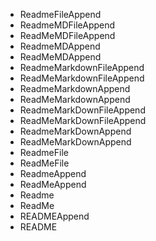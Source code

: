 - ReadmeFileAppend
- ReadmeMDFileAppend
- ReadMeMDFileAppend
- ReadmeMDAppend
- ReadMeMDAppend
- ReadmeMarkdownFileAppend
- ReadMeMarkdownFileAppend
- ReadmeMarkdownAppend
- ReadMeMarkdownAppend
- ReadmeMarkDownFileAppend
- ReadMeMarkDownFileAppend
- ReadmeMarkDownAppend
- ReadMeMarkDownAppend
- ReadmeFile
- ReadMeFile
- ReadmeAppend
- ReadMeAppend
- Readme
- ReadMe
- READMEAppend
- README
